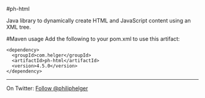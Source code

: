 #ph-html

Java library to dynamically create HTML and JavaScript content using an XML tree.


#Maven usage
Add the following to your pom.xml to use this artifact:
```
<dependency>
  <groupId>com.helger</groupId>
  <artifactId>ph-html</artifactId>
  <version>4.5.0</version>
</dependency>
```

---

On Twitter: <a href="https://twitter.com/philiphelger">Follow @philiphelger</a>
